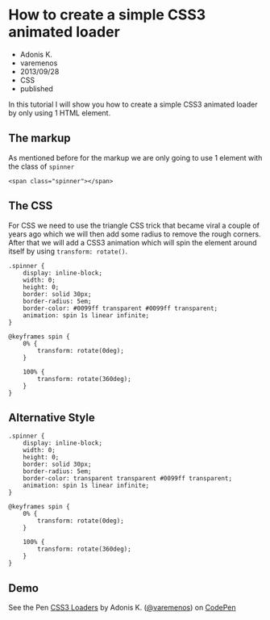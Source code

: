 # How to create a simple CSS3 animated loader
- Adonis K.
- varemenos
- 2013/09/28
- CSS
- published

In this tutorial I will show you how to create a simple CSS3 animated loader by only using 1 HTML element.

## The markup

As mentioned before for the markup we are only going to use 1 element with the class of `spinner`

	<span class="spinner"></span>

## The CSS

For CSS we need to use the triangle CSS trick that became viral a couple of years ago which we will then add some radius to remove the rough corners. After that we will add a CSS3 animation which will spin the element around itself by using `transform: rotate()`.

	.spinner {
		display: inline-block;
		width: 0;
		height: 0;
		border: solid 30px;
		border-radius: 5em;
		border-color: #0099ff transparent #0099ff transparent;
		animation: spin 1s linear infinite;
	}

	@keyframes spin {
		0% {
			transform: rotate(0deg);
		}

		100% {
			transform: rotate(360deg);
		}
	}

## Alternative Style

	.spinner {
		display: inline-block;
		width: 0;
		height: 0;
		border: solid 30px;
		border-radius: 5em;
		border-color: transparent transparent #0099ff transparent;
		animation: spin 1s linear infinite;
	}

	@keyframes spin {
		0% {
			transform: rotate(0deg);
		}

		100% {
			transform: rotate(360deg);
		}
	}

## Demo

<p data-height="244" data-theme-id="0" data-slug-hash="EeulL" data-user="varemenos" data-default-tab="result" class='codepen'>See the Pen <a href='http://codepen.io/varemenos/pen/EeulL'>CSS3 Loaders</a> by Adonis K. (<a href='http://codepen.io/varemenos'>@varemenos</a>) on <a href='http://codepen.io'>CodePen</a></p>
<script async src="http://codepen.io/assets/embed/ei.js"></script>
